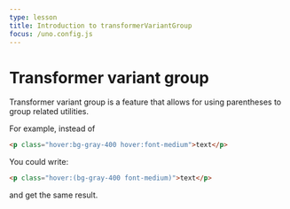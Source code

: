 ```yaml
---
type: lesson
title: Introduction to transformerVariantGroup
focus: /uno.config.js
---
```


# Transformer variant group

Transformer variant group is a feature that allows for using parentheses to group related utilities.

For example, instead of 

```html
<p class="hover:bg-gray-400 hover:font-medium">text</p>
```

You could write:

```html
<p class="hover:(bg-gray-400 font-medium)">text</p>
```

and get the same result.